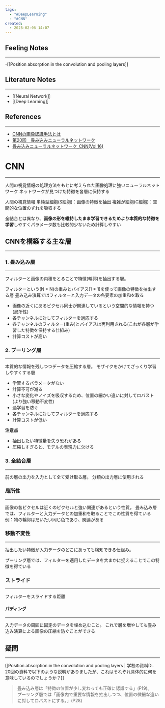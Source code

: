 ```yaml
---
tags:
  - "#DeepLearning"
  - "#CNN"
created:
  - 2025-02-06 14:07
---
```


## Feeling Notes
---
-[[Position absorption in the convolution and pooling layers]]
## Literature Notes
---
- [[Neural Network]]
- [[Deep Learning]]
## References
---
- [CNNの画像認識手法とは](http://gagbot.net/%E4%BA%BA%E5%B7%A5%E7%9F%A5%E8%83%BD%E8%AC%9B%E5%BA%A716)
- [第20回　畳み込みニューラルネットワーク](https://docs.google.com/presentation/d/1oGFvymUWCEJ3iG3bNtst1LM9VtKvFtKyg_ULSlDIkvA/edit#slide=id.g318a4047390_0_31)
- [畳み込みニューラルネットワーク_CNN(Vol.16)](https://products.sint.co.jp/aisia/blog/vol1-16)

# CNN
---
人間の視覚情報の処理方法をもとに考えられた画像処理に強いニューラルネットワーク
ネットワークが見つけた特徴を各層に保持する

人間の視覚情報
単純型細胞(S細胞)：画像の特徴を抽出
複雑が細胞(C細胞)：空間的な位置のずれを吸収する

全結合とは異なり、**画像の形を維持したまま学習できるためより本質的な特徴を学習**しやすくパラメータ数も比較的少ないため計算しやすい

## CNNを構築する主な層
---
### 1. 畳み込み層
---
フィルターと画像の内積をとることで特徴(輪郭)を抽出する層。

フィルターという(N * N)の重みとバイアス(1 * 1)を使って画像の特徴を抽出する層
畳み込み演算ではフィルターと入力データの各要素の加重和を取る

- 画像の近くにあるピクセル同士が関連しているという空間的な情報を持つ(局所性)
- 各チャンネルに対してフィルターを適応する
- 各チャンネルのフィルター(重み)とバイアスは再利用される(これが各層が学習した特徴を保持する仕組み)
- 計算コストが高い

### 2. プーリング層
---
本質的な情報を残しつつデータを圧縮する層。
モザイクをかけてざっくり学習しやすくする層

- 学習するパラメータがない
- 計算不可が減る
- 小さな変化やノイズを吸収するため、位置の細かい違いに対してロバスト(より強い移動不変性)
- 過学習を防ぐ
- 各チャンネルに対してフィルターを適応する
- 計算コストが低い

**注意点**
- 抽出したい特徴量を失う恐れがある
- 圧縮しすぎると、モデルの表現力に欠ける

### 3. 全結合層
---
前の層の出力を入力として全て受け取る層。
分類の出力層に使用される

### 局所性
---
画像の各ピクセルは近くのピクセルと強い関連があるという性質。
畳み込み層では、フィルターと入力データとの加重和を取ることでこの性質を得ている
例：物の輪郭はだいたい同じ色であり、関連がある

### 移動不変性
---
抽出したい特徴が入力データのどこにあっても検知できる仕組み。

プーリング層では、フィルターを適用したデータを大まかに捉えることでこの特徴を得ている

### ストライド
---
フィルターをスライドする距離

#### パディング
---
入力データの周囲に固定のデータを埋め込むこと。
これで層を増やしても畳み込み演算による画像の圧縮を防ぐことができる


## 疑問
---
[[Position absorption in the convolution and pooling layers | 学校の資料DL 20回の資料で以下のような説明がありましたが、これはそれぞれ具体的に何を意味しているのでしょうか？]] 
> 畳み込み層は「特徴の位置が少し変わっても正確に認識する」(P19)。   
> プーリング層では「画像内で重要な情報を抽出しつつ、位置の微細な違いに対してロバストにする。」(P28)